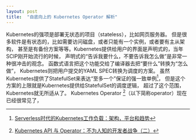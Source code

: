 ```yaml
---
layout: post
title:  "自底向上的 Kubernetes Operator 解析"
---
```


Kubernetes的强项是部署无状态的项目（stateless），比如网页服务器。
但是很多软件是有状态的，比如需要访问磁盘，或者只能有一个实例，或者要有主从架构，
甚至是有备份方案等等。Kubernetes提供给用户的界面是声明式的，当年SCIP刚开始流行的时候，
声明式的“告诉我要什么，不要告诉我怎么做”是非常一种很冲击的观念。
函数式语言把这个功能交给了编译器去把“要什么”转换为“怎么做”，
Kubernetes则把用户提交的YAML SPEC转换为调度的方案。
虽然Kubernetes提供了StatefulSet来表达<quote>“至多一个”保证的强一致单例</quote>[^1]，
但是这个方案的上限就是Kubernetes提供给StatefulSet的调度逻辑，
超过了这个范围，Kubernetes就无所适从了。
Kubernetes Operator [^2]（以下简称operator）现在已经很常见了，

[^1]: [Serverless时代的Kubernetes工作负载：架构，平台和趋势](https://zhuanlan.zhihu.com/p/80688771?utm_source=ZHShareTargetIDMore&utm_medium=social&utm_oi=31361704394752)

[^2]: [Kubernetes API 与 Operator：不为人知的开发者战争（二）](http://dockone.io/article/8467)
